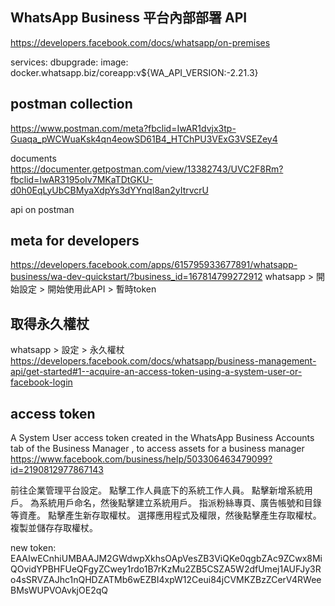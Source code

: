 ## WhatsApp Business 平台內部部署 API
https://developers.facebook.com/docs/whatsapp/on-premises

services:
  dbupgrade:
    image: docker.whatsapp.biz/coreapp:v${WA_API_VERSION:-2.21.3}

## postman collection
https://www.postman.com/meta?fbclid=IwAR1dvjx3tp-Guaqa_pWCWuaKsk4qn4eowSD61B4_HTChPU3VExG3VSEZey4

documents
https://documenter.getpostman.com/view/13382743/UVC2F8Rm?fbclid=IwAR3195oIv7MKaTDtGKU-d0h0EqLyUbCBMyaXdpYs3dYYnqI8an2yItrvcrU

api on postman

## meta for developers
https://developers.facebook.com/apps/615795933677891/whatsapp-business/wa-dev-quickstart/?business_id=167814799272912
whatsapp > 開始設定 > 開始使用此API > 暫時token

## 取得永久權杖
whatsapp > 設定 > 永久權杖
https://developers.facebook.com/docs/whatsapp/business-management-api/get-started#1--acquire-an-access-token-using-a-system-user-or-facebook-login

## access token
A System User access token created in the WhatsApp Business Accounts tab of the Business Manager , to access assets for a business manager
https://www.facebook.com/business/help/503306463479099?id=2190812977867143

前往企業管理平台設定。
點擊工作人員底下的系統工作人員。
點擊新增系統用戶。
為系統用戶命名，然後點擊建立系統用戶。
指派粉絲專頁、廣告帳號和目錄等資產。
點擊產生新存取權杖。
選擇應用程式及權限，然後點擊產生存取權杖。
複製並儲存存取權杖。

new token:
EAAIwECnhiUMBAAJM2GWdwpXkhsOApVesZB3ViQKe0qgbZAc9ZCwx8MiQOvidYPBHFUeQFgyZCwey1rdo1B7rKzMu2ZB5CSZA5W2dfUmej1AUFJy3Ro4sSRVZAJhc1nQHDZATMb6wEZBI4xpW12Ceui84jCVMKZBzZCerV4RWeeBMsWUPVOAvkjOE2qQ
